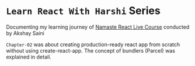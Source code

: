 # `Learn React With Harshi` Series 
   Documenting my learning journey of [Namaste React Live Course](https://learn.namastedev.com/) conducted by Akshay Saini


`Chapter-02` was about creating production-ready react app from scratch without using create-react-app. The concept of bundlers (Parcel) was explained in detail. 
